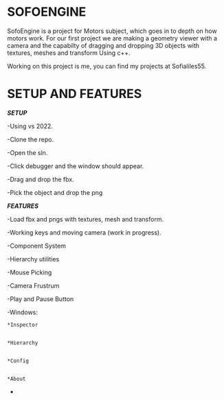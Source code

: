 # **SOFOENGINE**
SofoEngine is a project for Motors subject, which goes in to depth on how motors work. For our first project we are making a geometry viewer with a camera and the capabilty of dragging and dropping 3D objects with textures, meshes and transform Using c++.


Working on this project is me, you can find my projects at Sofialiles55.
# **SETUP AND FEATURES**
***SETUP***


-Using vs 2022.


-Clone the repo.


-Open the sln.


-Click debugger and the window should appear.


-Drag and drop the fbx.


-Pick the object and drop the png

***FEATURES***


-Load fbx and pngs with textures, mesh and transform.

-Working keys and moving camera (work in progress).

-Component System

-Hierarchy utilities

-Mouse Picking

-Camera Frustrum

-Play and Pause Button

-Windows:


    *Inspector

    
    *Hierarchy

    
    *Config

    
    *About

-





